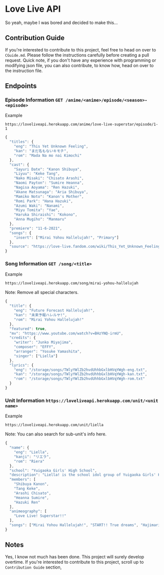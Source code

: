 # Love Live API

So yeah, maybe I was bored and decided to make this...

## Contribution Guide

If you're interested to contribute to this project, feel free to head on over to `CGuide.md`. Please follow the instructions carefully before creating a pull request. Quick note, if you don't have any experience with programming or modifying json file, you can also contribute, to know how, head on over to the instruction file.

## Endpoints

### Episode Information `GET /anime/<anime>/episode/<season>-<episode>`

Example

`https://loveliveapi.herokuapp.com/anime/love-live-superstar/episode/1-1`

```js
{
  "titles": {
    "eng": "This Yet Unknown Feeling",
    "kan": "まだ名もないキモチ",
    "rom": "Mada Na mo nai Kimochi"
  },
  "cast": {
    "Sayuri Date": "Kanon Shibuya",
    "Liyuu": "Keke Tang",
    "Nako Misaki": "Chisato Arashi",
    "Naomi Payton": "Sumire Heanna",
    "Nagisa Aoyama": "Ren Hazuki",
    "Akane Matsunaga": "Aria Shibuya",
    "Mamiko Noto": "Kanon's Mother",
    "Romi Park": "Hana Hazuki",
    "Azumi Waki": "Nanami",
    "Miyu Tomita": "Yae",
    "Haruka Shiraishi": "Kokono",
    "Anna Mugiho": "Manmaru"
  },
  "premiere": "11-6-2021",
  "songs": {
    "insert": ["Mirai Yohou Hallelujah!", "Primary"]
  },
  "source": "https://love-live.fandom.com/wiki/This_Yet_Unknown_Feeling"
}
```

### Song Information `GET /song/<title>`

Example

`https://loveliveapi.herokuapp.com/song/mirai-yohou-hallelujah`

Note: Remove all special characters.

```js
{
  "title": {
    "eng": "Future Forecast Hallelujah!",
    "kan": "未来予報ハレルヤ!",
    "rom": "Mirai Yohou Hallelujah!"
  },
  "featured": true,
  "mv": "https://www.youtube.com/watch?v=BHzYNQ-irmU",
  "credits": {
    "writer": "Junko Miyajima",
    "composer": "EFFY",
    "arranger": "Yosuke Yamashita",
    "singer": ["Liella"]
  },
  "lyrics": {
    "eng": "/storage/songs/TWlyYWlZb2hvdUhhbGxlbHVqYWgh-eng.txt",
    "kan": "/storage/songs/TWlyYWlZb2hvdUhhbGxlbHVqYWgh-kan.txt",
    "rom": "/storage/songs/TWlyYWlZb2hvdUhhbGxlbHVqYWgh-rom.txt"
  }
}
```

### Unit Information `https://loveliveapi.herokuapp.com/unit/<unit name>`

Example

`https://loveliveapi.herokuapp.com/unit/liella`

Note: You can also search for sub-unit's info here.

```js
{
  "name": {
    "eng": "Liella",
    "kanji": "リエラ",
    "rom": "Riera"
  },
  "school": "Yuigaoka Girls' High School",
  "description": "Liella! is the school idol group of Yuigaoka Girls' High School. The group consists of five members. The leader is currently unknown.",
  "members": [
    "Shibuya Kanon",
    "Tang Keke",
    "Arashi Chisato",
    "Heanna Sumire",
    "Hazuki Ren"
  ],
  "animeography": [
    "Love Live! Superstar!!"
  ],
  "songs": ["Mirai Yohou Hallelujah!", "START!! True dreams", "Hajimari wa Kimi no Sora", "Watashi no Symphony", "Dancing Heart La-Pa-Pa-Pa!", "Dakara Bokura wa Narasunda!", "Dreaming Energy", "Memories", "Mirai wa Kaze no You ni", "Primary", "Kono Machi de Ima Kimi to"]
}
```

## Notes

Yes, I know not much has been done. This project will surely develop overtime. If you're interested to contribute to this project, scroll up to `Contribution Guide` section,
